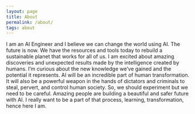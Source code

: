 ```yaml
---
layout: page
title: About
permalink: /about/
tags: about
---
```


I am an AI Engineer and I believe we can change the world using AI. The future is now. We have the resources and tools today to rebuild a sustainable planet that works for all of us. I am excited about amazing discoveries and unexpected results made by the intelligence created by humans. I’m curious about the new knowledge we’ve gained and the potential it represents. AI will be an incredible part of human transformation. It will also be a powerful weapon in the hands of dictators and criminals to steal, pervert, and control human society. So, we should experiment but we need to be careful. Amazing people are building a beautiful and safer future with AI. I really want to be a part of that process, learning, transformation, hence here I am. 
